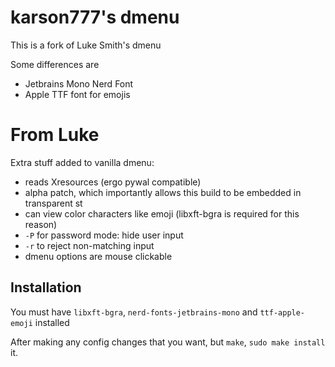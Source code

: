 # karson777's dmenu 
This is a fork of Luke Smith's dmenu 

Some differences are 
- Jetbrains Mono Nerd Font 
- Apple TTF font for emojis

# From Luke

Extra stuff added to vanilla dmenu:

- reads Xresources (ergo pywal compatible)
- alpha patch, which importantly allows this build to be embedded in transparent st
- can view color characters like emoji (libxft-bgra is required for this reason)
- `-P` for password mode: hide user input
- `-r` to reject non-matching input
- dmenu options are mouse clickable

## Installation

You must have `libxft-bgra`, `nerd-fonts-jetbrains-mono` and `ttf-apple-emoji` installed 

After making any config changes that you want, but `make`, `sudo make install` it.
